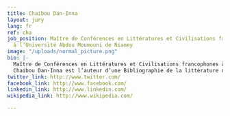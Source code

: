 ```yaml
---
title: Chaibou Dan-Inna
layout: jury
lang: fr
ref: cha
job_position: Maître de Conférences en Littératures et Civilisations francophones
  à l’Université Abdou Moumouni de Niamey
image: "/uploads/normal_picture.png"
bio: |-
  Maître de Conférences en Littératures et Civilisations francophones à l’Université Abdou Moumouni de Niamey, critique littéraire et auteur dramatique, Chaibou Dan-Inna est titulaire d’un doctorat de 3e cycle de l’Université de Bordeaux 3, France et d’une Habilitation à Diriger des Recherches de l’Université de Limoges, France. Il a été successivement Chef du Département de Lettres Modernes, Doyen par intérim de la Faculté des Lettres et Sciences Humaines, Secrétaire Général des Ministères de l’Enseignement Supérieur, de l’Education Nationale et du Développement Social, Conseiller Technique à l’Assemblée Nationale, Directeur de Cabinet du Président du Haut Conseil des Collectivités Territoriales et Ministre des Enseignements Professionnels et Techniques. </br>
  Chaibou Dan-Inna est l’auteur d’une Bibliographie de la littérature nigérienne (en collaboration avec Jean-Dominique Pénel), d’une Anthologie bilingue de la poésie orale  haoussa (en collaboration avec Ibrahim Abdoulsalam Niang), de Yazi Dogo et l’art du théâtre populaire au Niger, de L’Eloge dans les créations poétiques des griots haoussa d’une étude critique de Sarki ya hana sabkar bako de Yazi Dogo et d’un ouvrage sur Les Femmes africaines leaders des médias (en collaboration avec Vieux Savane). Il est également l’auteur de la pièce de théâtre Une Vie de cent carats et de nombreux articles dans des revues universitaires sur le théâtre africain, la littérature orale haoussa et la littérature nigérienne écrite.
twitter_link: http://www.twitter.com/
facebook_link: http://www.facebook.com/
linkedin_link: http://www.linkedin.com/
wikipedia_link: http://www.wikipedia.com/

---
```

